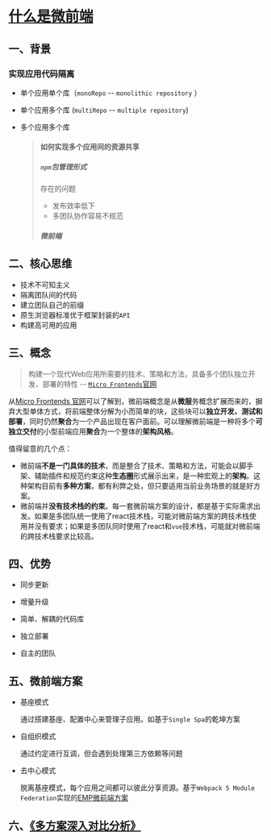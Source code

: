 # [什么是微前端](https://github.com/efoxTeam/emp/wiki/《什么是微前端》,https://swearer23.github.io/micro-frontends/)

## 一、背景

### 实现应用代码隔离

+ 单个应用单个库（`monoRepo` -- `monolithic repository` ）

+ 单个应用多个库 (`multiRepo` -- `multiple repository`)

+ 多个应用多个库

  >#### 如何实现多个应用间的资源共享
  >
  >##### `npm`包管理形式
  >
  >存在的问题
  >
  >+ 发布效率低下
  >+ 多团队协作容易不规范
  >
  >##### 微前端

## 二、核心思维

+ 技术不可知主义
+ 隔离团队间的代码
+ 建立团队自己的前缀
+ 原生浏览器标准优于框架封装的`API`
+ 构建高可用的应用

## 三、概念

> 构建一个现代Web应用所需要的技术、策略和方法，具备多个团队独立开发、部署的特性 -- [`Micro Frontends`官网](https://swearer23.github.io/micro-frontends/)

从[Micro Frontends 官网](https://micro-frontends.org/)可以了解到，微前端概念是从**微服**务概念扩展而来的，摒弃大型单体方式，将前端整体分解为小而简单的块，这些块可以**独立开发、测试和部署**，同时仍然**聚合**为一个产品出现在客户面前。可以理解微前端是一种将多个**可独立交付**的小型前端应用**聚合**为一个整体的**架构风格**。

值得留意的几个点：

- 微前端**不是一门具体的技术**，而是整合了技术、策略和方法，可能会以脚手架、辅助插件和规范约束这种**生态圈**形式展示出来，是一种宏观上的**架构**。这种架构目前有**多种方案**，都有利弊之处，但只要适用当前业务场景的就是好方案。
- 微前端并**没有技术栈的约束**。每一套微前端方案的设计，都是基于实际需求出发。如果是多团队统一使用了react技术栈，可能对微前端方案的跨技术栈使用并没有要求；如果是多团队同时使用了react和`vue`技术栈，可能就对微前端的跨技术栈要求比较高。

## 四、优势

+ 同步更新

+ 增量升级

+ 简单、解耦的代码库

+ 独立部署

+ 自主的团队

## 五、微前端方案

+ 基座模式

  通过搭建基座、配置中心来管理子应用。如基于`Single Spa`的乾坤方案

+ 自组织模式

  通过约定进行互调，但会遇到处理第三方依赖等问题

+ 去中心模式

  脱离基座模式，每个应用之间都可以彼此分享资源。基于`Webpack 5 Module Federation`实现的[EMP微前端方案](https://github.com/efoxTeam/emp)

## 六、[《多方案深入对比分析》](https://github.com/efoxTeam/emp/wiki/《对比多种微前端方案》)